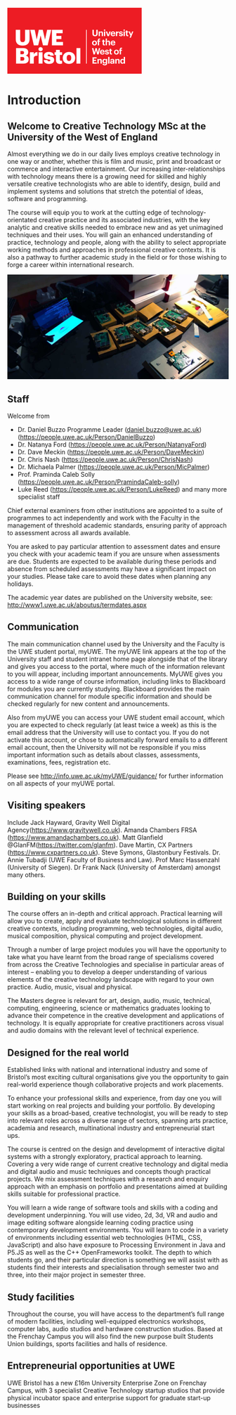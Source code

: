 ![alt text][UWElogo]

[UWElogo]: ./images/UWE_Bristol_logo.svg "UWE Bristol Logo"
# Introduction

## Welcome to Creative Technology MSc at the University of the West of England
Almost everything we do in our daily lives employs creative technology in one way or another, whether this is film and music, print and broadcast or commerce and interactive entertainment. Our increasing inter-relationships with technology means there is a growing need for skilled and highly versatile creative technologists who are able to identify, design, build and implement systems and solutions that stretch the potential of ideas, software and programming.

The course will equip you to work at the cutting edge of technology-orientated creative practice and its associated industries, with the key analytic and creative skills needed to embrace new and as yet unimagined techniques and their uses. You will gain an enhanced understanding of practice, technology and people, along with the ability to select appropriate working methods and approaches in professional creative contexts. It is also a pathway to further academic study in the field or for those wishing to forge a career within international research.

![Raspberry Pi mini computers on bench](./images/pi.jpg)
## Staff

Welcome from

* Dr. Daniel Buzzo Programme Leader
(daniel.buzzo@uwe.ac.uk)
(https://people.uwe.ac.uk/Person/DanielBuzzo)
* Dr. Natanya Ford
(https://people.uwe.ac.uk/Person/NatanyaFord)
* Dr. Dave Meckin
(https://people.uwe.ac.uk/Person/DaveMeckin)
* Dr. Chris Nash
(https://people.uwe.ac.uk/Person/ChrisNash)
* Dr. Michaela Palmer
(https://people.uwe.ac.uk/Person/MicPalmer)
* Prof. Praminda Caleb Solly
(https://people.uwe.ac.uk/Person/PramindaCaleb-solly)
* Luke Reed 
(https://people.uwe.ac.uk/Person/LukeReed)
and many more specialist staff

Chief external examiners from other institutions are appointed to a suite of programmes to act independently and work with the Faculty in the management of threshold academic standards, ensuring parity of approach to assessment across all awards available.

You are asked to pay particular attention to assessment dates and ensure you check with your academic team if you are unsure when assessments are due.  Students are expected to be available during these periods and absence from scheduled assessments may have a significant impact on your studies.  Please take care to avoid these dates when planning any holidays.

The academic year dates are published on the University website, see:
http://www1.uwe.ac.uk/aboutus/termdates.aspx  


## Communication

The main communication channel used by the University and the Faculty is the UWE student portal, myUWE. The myUWE link appears at the top of the University staff and student intranet home page alongside that of the library and gives you access to the portal, where much of the information relevant to you will appear, including important announcements.  MyUWE gives you access to a wide range of course information, including links to Blackboard for modules you are currently studying.  Blackboard provides the main communication channel for module specific information and should be checked regularly for new content and announcements.

Also from myUWE you can access your UWE student email account, which you are expected to check regularly (at least twice a week) as this is the email address that the University will use to contact you.  If you do not activate this account, or chose to automatically forward emails to a different email account, then the University will not be responsible if you miss important information such as details about classes, assessments, examinations, fees, registration etc.

Please see http://info.uwe.ac.uk/myUWE/guidance/ for further information on all aspects of your myUWE portal.


## Visiting speakers
Include Jack Hayward, Gravity Well Digital Agency(https://www.gravitywell.co.uk). Amanda Chambers FRSA (https://www.amandachambers.co.uk). Matt Glanfield @GlanFM(https://twitter.com/glanfm). Dave Martin, CX Partners (https://www.cxpartners.co.uk). Steve Symons, Glastonbury Festivals. Dr. Annie Tubadji (UWE Faculty of Business and Law). Prof Marc Hassenzahl (University of Siegen).   Dr Frank Nack (University of Amsterdam) amongst many others.

## Building on your skills
The course offers an in-depth and critical approach. Practical learning will allow you to create, apply and evaluate technological solutions in different creative contexts, including programming, web technologies, digital audio, musical composition, physical computing and project development.

Through a number of large project modules you will have the opportunity to take what you have learnt from the broad range of specialisms covered from across the Creative Technologies and specialise in particular areas of interest – enabling you to develop a deeper understanding of various elements of the creative technology landscape with regard to your own practice. Audio, music, visual and physical.

The Masters degree is relevant for art, design, audio, music, technical, computing, engineering, science or mathematics graduates looking to advance their competence in the creative development and applications of technology. It is equally appropriate for creative practitioners across visual and audio domains with the relevant level of technical experience.

## Designed for the real world
Established links with national and international industry and some of Bristol’s most exciting cultural organisations give you the opportunity to gain real-world experience though collaborative projects and work placements.

To enhance your professional skills and experience, from day one you will start working on real projects and building your portfolio. By developing your skills as a broad-based, creative technologist, you will be ready to step into relevant roles across a diverse range of sectors, spanning arts practice, academia and research, multinational industry and entrepreneurial start ups.

The course is centred on the design and developmemt of interactive digital systems with a strongly exploratory, practical approach to learning. Covering a very wide range of current creative technology and digital media and digital audio and music techniques and concepts though practical projects. We mix assessment techniques with a research and enquiry approach with an emphasis on portfolio and presentations aimed at building skills suitable for professional practice.

You will learn a wide range of software tools and skills with a coding and development underpinning. You will use video, 2d, 3d, VR and audio and image editing software alongside learning coding practice using contemporary development environments. You will learn to code in a variety of environments including essential web technologies (HTML, CSS, JavaScript) and also have exposure to Processing Environment in Java and P5.JS as well as the C++ OpenFrameworks toolkit. The depth to which students go, and their particular direction is something we will assist with as students find their interests and specialisation through semester two and three, into their major project in semester three.

## Study facilities
Throughout the course, you will have access to the department’s full range of modern facilities, including well-equipped electronics workshops, computer labs, audio studios and hardware construction studios. Based at the Frenchay Campus you will also find the new purpose built Students Union buildings, sports facilities and halls of residence.

## Entrepreneurial opportunities at UWE
UWE Bristol has a new £16m University Enterprise Zone on Frenchay Campus, with 3 specialist Creative Technology startup studios that provide physical incubator space and enterprise support for graduate start-up businesses
